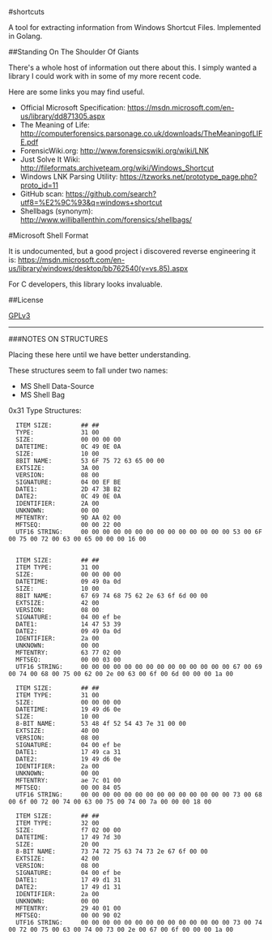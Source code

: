 #shortcuts

A tool for extracting information from Windows Shortcut Files. 
Implemented in Golang.

##Standing On The Shoulder Of Giants

There's a whole host of information out there about this. I simply
wanted a library I could work with in some of my more recent code. 

Here are some links you may find useful. 

- Official Microsoft Specification: https://msdn.microsoft.com/en-us/library/dd871305.aspx 
- The Meaning of Life: http://computerforensics.parsonage.co.uk/downloads/TheMeaningofLIFE.pdf 
- ForensicWiki.org: http://www.forensicswiki.org/wiki/LNK 
- Just Solve It Wiki: http://fileformats.archiveteam.org/wiki/Windows_Shortcut 
- Windows LNK Parsing Utility: https://tzworks.net/prototype_page.php?proto_id=11 
- GitHub scan: https://github.com/search?utf8=%E2%9C%93&q=windows+shortcut
- Shellbags (synonym): http://www.williballenthin.com/forensics/shellbags/ 

#Microsoft Shell Format

It is undocumented, but a good project i discovered reverse engineering it is: 
https://msdn.microsoft.com/en-us/library/windows/desktop/bb762540(v=vs.85).aspx

For C developers, this library looks invaluable.

##License

[GPLv3](https://github.com/exponential-decay/shortcutz/blob/master/LICENSE)

---

###NOTES ON STRUCTURES

Placing these here until we have better understanding. 

These structures seem to fall under two names:

* MS Shell Data-Source
* MS Shell Bag

0x31 Type Structures:

      ITEM SIZE:        ## ##
      TYPE:             31 00
      SIZE:             00 00 00 00
      DATETIME:         0C 49 0E 0A 
      SIZE:             10 00 
      8BIT NAME:        53 6F 75 72 63 65 00 00 
      EXTSIZE:          3A 00 
      VERSION:          08 00 
      SIGNATURE:        04 00 EF BE 
      DATE1:            2D 47 3B B2 
      DATE2:            0C 49 0E 0A 
      IDENTIFIER:       2A 00 
      UNKNOWN:          00 00 
      MFTENTRY:         9D AA 02 00 
      MFTSEQ:           00 00 22 00 
      UTF16 STRING:     00 00 00 00 00 00 00 00 00 00 00 00 00 00 53 00 6F 00 75 00 72 00 63 00 65 00 00 00 16 00


      ITEM SIZE:        ## ##
      ITEM TYPE:        31 00
      SIZE:             00 00 00 00 
      DATETIME:         09 49 0a 0d 
      SIZE:             10 00 
      8BIT NAME:        67 69 74 68 75 62 2e 63 6f 6d 00 00 
      EXTSIZE:          42 00 
      VERSION:          08 00 
      SIGNATURE:        04 00 ef be 
      DATE1:            14 47 53 39 
      DATE2:            09 49 0a 0d 
      IDENTIFIER:       2a 00 
      UNKNOWN:          00 00 
      MFTENTRY:         63 77 02 00 
      MFTSEQ:           00 00 03 00 
      UTF16 STRING:     00 00 00 00 00 00 00 00 00 00 00 00 00 00 67 00 69 00 74 00 68 00 75 00 62 00 2e 00 63 00 6f 00 6d 00 00 00 1a 00

      ITEM SIZE:        ## ##
      ITEM TYPE:        31 00 
      SIZE:             00 00 00 00 
      DATETIME:         19 49 d6 0e 
      SIZE:             10 00 
      8-BIT NAME:       53 48 4f 52 54 43 7e 31 00 00
      EXTSIZE:          40 00 
      VERSION:          08 00 
      SIGNATURE:        04 00 ef be 
      DATE1:            17 49 ca 31 
      DATE2:            19 49 d6 0e 
      IDENTIFIER:       2a 00 
      UNKNOWN:          00 00 
      MFTENTRY:         ae 7c 01 00 
      MFTSEQ:           00 00 84 05 
      UTF16 STRING:     00 00 00 00 00 00 00 00 00 00 00 00 00 00 73 00 68 00 6f 00 72 00 74 00 63 00 75 00 74 00 7a 00 00 00 18 00

      ITEM SIZE:        ## ##
      ITEM TYPE:        32 00 
      SIZE:             f7 02 00 00 
      DATETIME:         17 49 7d 30 
      SIZE:             20 00 
      8-BIT NAME:       73 74 72 75 63 74 73 2e 67 6f 00 00 
      EXTSIZE:          42 00 
      VERSION:          08 00 
      SIGNATURE:        04 00 ef be 
      DATE1:            17 49 d1 31 
      DATE2:            17 49 d1 31
      IDENTIFIER:       2a 00 
      UNKNOWN:          00 00 
      MFTENTRY:         29 40 01 00 
      MFTSEQ:           00 00 90 02
      UTF16 STRING:     00 00 00 00 00 00 00 00 00 00 00 00 00 00 73 00 74 00 72 00 75 00 63 00 74 00 73 00 2e 00 67 00 6f 00 00 00 1a 00